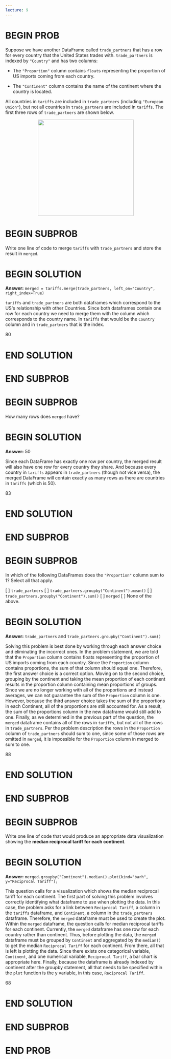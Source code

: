 ```yaml
---
lecture: 9
---
```


# BEGIN PROB

Suppose we have another DataFrame called `trade_partners` that has a row
for every country that the United States trades with. `trade_partners`
is indexed by `"Country"` and has two columns:

-   The `"Proportion"` column contains `float`s representing the
    proportion of US imports coming from each country.

-   The `"Continent"` column contains the name of the continent where
    the country is located.

All countries in `tariffs` are included in `trade_partners` (including
`"European Union"`), but not all countries in `trade_partners` are
included in `tariffs`. The first three rows of `trade_partners` are
shown below.

<center><img src="../assets/images/sp25-midterm/trade_partners.jpg" width=300></center>

# BEGIN SUBPROB

Write one line of code to merge `tariffs` with `trade_partners` and
store the result in `merged`.

# BEGIN SOLUTION

**Answer:** `merged = tariffs.merge(trade_partners, left_on="Country", right_index=True)`

`tariffs` and `trade_partners` are both dataframes which correspond to the US's relationship with other Countries. Since both dataframes contain one row for each country we need to merge them with the column which corresponds to the country name. In `tariffs` that would be the `Country` column and in `trade_partners` that is the index. 

<average>80</average>

# END SOLUTION

# END SUBPROB

# BEGIN SUBPROB

How many rows does `merged` have?

# BEGIN SOLUTION

**Answer:** $50$

Since each DataFrame has exactly one row per country, the merged result will also have one row for every country they share. And because every country in `tariffs` appears in `trade_partners` (though not vice versa), the merged DataFrame will contain exactly as many rows as there are countries in `tariffs` (which is 50).

<average>83</average>

# END SOLUTION

# END SUBPROB

# BEGIN SUBPROB

In which of the following DataFrames does the `"Proportion"` column sum
to $1$? Select all that apply.

[ ] `trade_partners`
[ ] `trade_partners.groupby("Continent").mean()`
[ ] `trade_partners.groupby("Continent").sum()`
[ ] `merged`
[ ] None of the above.

# BEGIN SOLUTION

**Answer:** `trade_partners` and `trade_partners.groupby("Continent").sum()`

Solving this problem is best done by working through each answer choice and eliminating the incorrect ones. In the problem statement, we are told that the `Proportion` column contains floats representing the proportion of US imports coming from each country. Since the `Proportion` column contains proportions, the sum of that column should equal one. Therefore, the first answer choice is a correct option. Moving on to the second choice, grouping by the continent and taking the mean proportion of each continent results in the proportion column containing mean proportions of groups. Since we are no longer working with all of the proportions and instead averages, we can not guarantee the sum of the `Proportion` column is one. However, because the third answer choice takes the sum of the proportions in each Continent, all of the proportions are still accounted for. As a result, the sum of the proportions column in the new dataframe would still add to one. Finally, as we determined in the previous part of the question, the `merged` dataframe contains all of the rows in `tariffs`, but not all of the rows in `trade_partners`. Per the problem description the rows in the `Proportion` column of `trade_partners` should sum to one, since some of those rows are omitted in `merged`, it is impossible for the `Proportion` column in merged to sum to one.

<average>88</average>

# END SOLUTION

# END SUBPROB

# BEGIN SUBPROB

Write one line of code that would produce an appropriate data
visualization showing the **median reciprocal tariff for each
continent**.

# BEGIN SOLUTION

**Answer:** `merged.groupby("Continent").median().plot(kind="barh", y="Reciprocal Tariff");`

This question calls for a visualization which shows the median reciprocal tariff for each continent. The first part of solving this problem involves correctly identifying what dataframe to use when plotting the data. In this case, the problem asks for a link between `Reciprocal Tariff`, a column in the `tariffs` dataframe, and `Continent`, a column in the `trade_partners` dataframe. Therefore, the `merged` dataframe must be used to create the plot. Within the `merged` dataframe, the question calls for median reciprocal tariffs for each continent. Currently, the `merged` dataframe has one row for each country rather than continent. Thus, before plotting the data, the `merged` dataframe must be grouped by `Continent` and aggregated by the `median()` to get the median `Reciprocal Tariff` for each continent. From there, all that is left is plotting the data. Since there exists one categorical variable, `Continent`, and one numerical variable, `Reciprocal Tariff`, a bar chart is appropriate here. Finally, because the dataframe is already indexed by continent after the groupby statement, all that needs to be specified within the `plot` function is the y variable, in this case, `Reciprocal Tariff`.

<average>68</average>

# END SOLUTION

# END SUBPROB

# END PROB
